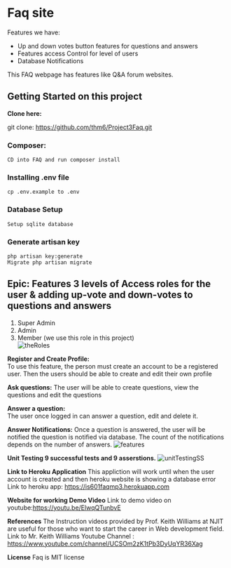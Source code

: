 # Faq site 

Features we have: 
* Up and down votes button features for questions and answers  
* Features access Control for level of users  
* Database Notifications

This FAQ webpage has features like Q&A forum websites. 

## Getting Started on this project 

**Clone here:**  

git clone: https://github.com/thm6/Project3Faq.git

### Composer:  

```  
CD into FAQ and run composer install  
```  
### Installing .env file  
``` 
cp .env.example to .env  
```  

### Database Setup  

```  
Setup sqlite database  
```  
### Generate artisan key  

``` 
php artisan key:generate  
Migrate php artisan migrate  
```  

## Epic: Features 3 levels of Access roles for the user & adding up-vote and down-votes to questions and answers  
1. Super Admin  
2. Admin  
3. Member (we use this role in this project)  
![theRoles](https://user-images.githubusercontent.com/47288302/57821130-61eb8680-775d-11e9-9253-c14902ce55b7.JPG)

**Register and Create Profile:**  
To use this feature, the person must create an account to be a registered user. Then the users should be able to create and edit their own profile 

**Ask questions:** 
The user will be able to create questions, view the questions and edit the questions

**Answer a question:**  
The user once logged in can answer a question, edit and delete it.  

**Answer Notifications:** 
Once a question is answered, the user will be notified the question is notified via database. The count of the notifications depends on the number of answers. 
![features](https://user-images.githubusercontent.com/47288302/57821264-e3dbaf80-775d-11e9-899a-f3a806b55a1b.JPG)

**Unit Testing 9 successful tests and 9 asserstions.**
![unitTestingSS](https://user-images.githubusercontent.com/47288302/57821347-33ba7680-775e-11e9-8afc-43c1cd1650a9.JPG)

**Link to Heroku Application**
 This appliction will work until when the user account is created and then heroku website is showing a database error 
 Link to heroku app: https://is601faqmp3.herokuapp.com
 
 **Website for working Demo Video**
 Link to demo video on youtube:https://youtu.be/ElwqQTunbvE

**References**
The Instruction videos provided by Prof. Keith Williams at NJIT are useful for those who want to start the career in Web development field.  Link to Mr. Keith Williams Youtube Channel : https://www.youtube.com/channel/UCSOm2zK1tPb3DyUqYR36Xag

**License**
Faq is MIT license
